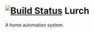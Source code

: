 [![Build Status](https://travis-ci.org/hrubi/lurch.svg?branch=master)](https://travis-ci.org/hrubi/lurch)
Lurch
=====

A home automation system.
